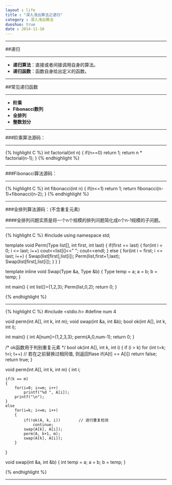 ```yaml
---
layout : life
title : "深入浅出算法之递归"
category : 深入浅出算法
duoshuo: true
date : 2014-11-10
---
```

------------

##递归

------------

* **递归算法**：直接或者间接调用自身的算法。
* **递归函数**：函数自身给出定义的函数。

------------

##常见递归函数

------------

* **阶乘**
* **Fibonacci数列**
* **全排列**
* **整数划分**

-------------

###阶乘算法源码：

-----------
 {% highlight C %}
 int factorial(int n)
 {
	if(n==0) return 1;
	return n * factorial(n-1);
 }
{% endhighlight %}

------------

###Fibonacci算法源码：

-----------
 {% highlight C %}
 int fibonacci(int n)
 {
	if(n<=1) return 1;
	return fibonacci(n-1)+fibonacci(n-2);
 }
{% endhighlight %}

------------

###全排列算法源码：(不含重复元素)

####全排列问题实质是将一个n个规模的排列问题简化成n个n-1规模的子问题。

-----------
 {% highlight C %}
#include <iostream>
using namespace std;

template<class Type>
void Perm(Type list[], int first, int last)
{
	if(first == last)
	{
		for(int i = 0; i <= last; i++)
			cout<<list[i]<<" ";
		cout<<endl;
	}
	else
	{
		for(int i = first; i <= last; i++)
		{
			Swap(list[first],list[i]);
			Perm(list,first+1,last);
			Swap(list[first],list[i]);
		}
	}
}

template<class Type>
inline void Swap(Type &a, Type &b)
{
	Type temp = a;
		 a = b;
		 b = temp;
}

int main()
{
	int list[]={1,2,3};
	Perm(list,0,2);
    return 0;
}

{% endhighlight %}

------------

 {% highlight C %}
#include <stdio.h>
#define num 4

void perm(int A[], int k, int m);
void swap(int &a, int &b);
bool ok(int A[], int k, int i);

int main()
{
	int A[num]={1,2,3,3};
	perm(A,0,num-1);
	return 0;
}

/* ok函数用于判别重复元素 */
bool ok(int A[], int k, int i)
{
	if (i > k)
		for (int t=k; t<i; t++)			// 若在之前替换过相同值, 则返回flase
			if(A[t] == A[i])
				return false;
	return true;
}

void perm(int A[], int k, int m)
{
	int i;

	if(k == m)
	{
		for(i=0; i<=m; i++)
			printf("%d ", A[i]);
		printf("\n");
	}
	else
		for(i=k; i<=m; i++)
		{
			if(!ok(A, k, i))		// 进行重复检测
				continue;
			swap(A[k], A[i]);
			perm(A, k+1, m);
			swap(A[k], A[i]);
		}
}

void swap(int &a, int &b)
{
	int temp = a;
		a = b;
		b = temp;
}

{% endhighlight %}

------------


